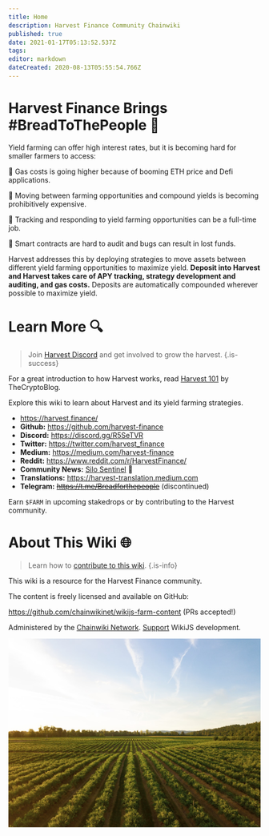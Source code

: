```yaml
---
title: Home
description: Harvest Finance Community Chainwiki
published: true
date: 2021-01-17T05:13:52.537Z
tags: 
editor: markdown
dateCreated: 2020-08-13T05:55:54.766Z
---
```


# Harvest Finance Brings #BreadToThePeople :bread:

Yield farming can offer high interest rates, but it is becoming hard for smaller farmers to access:

:lemon: Gas costs is going higher because of booming ETH price and Defi applications. 

:carrot: Moving between farming opportunities and compound yields is becoming prohibitively expensive.

:corn: Tracking and responding to yield farming opportunities can be a full-time job.

:tomato: Smart contracts are hard to audit and bugs can result in lost funds.

Harvest addresses this by deploying strategies to move assets between different yield farming opportunities to maximize yield. **Deposit into Harvest and Harvest takes care of APY tracking, strategy development and auditing, and gas costs.** Deposits are automatically compounded wherever possible to maximize yield.

# Learn More :mag:

> Join [Harvest Discord](https://discord.gg/R5SeTVR) and get involved to grow the harvest.
{.is-success}

For a great introduction to how Harvest works, read [Harvest 101][harvest101] by TheCryptoBlog.

[harvest101]: https://mbroome02.medium.com/harvest-101-understanding-profit-share-4dccfd1a8c

Explore this wiki to learn about Harvest and its yield farming strategies.

- https://harvest.finance/
- **Github:** https://github.com/harvest-finance
- **Discord:** https://discord.gg/R5SeTVR
- **Twitter:** https://twitter.com/harvest_finance
- **Medium:** https://medium.com/harvest-finance
- **Reddit:** https://www.reddit.com/r/HarvestFinance/
- **Community News:** [Silo Sentinel](/sentinel) :newspaper:
- **Translations:** https://harvest-translation.medium.com
- **Telegram:** ~~https://t.me/Breadforthepeople~~ (discontinued)

Earn `$FARM` in upcoming stakedrops or by contributing to the Harvest community.


# About This Wiki :globe_with_meridians:

> Learn how to [contribute to this wiki](/contribute).
{.is-info}

This wiki is a resource for the Harvest Finance community.

The content is freely licensed and available on GitHub:

https://github.com/chainwikinet/wikijs-farm-content (PRs accepted!)

Administered by the [Chainwiki Network](https://meta.chainwiki.dev/). [Support](https://wiki.js.org/support) WikiJS development.

![harvest.jpeg](/harvest.jpeg)